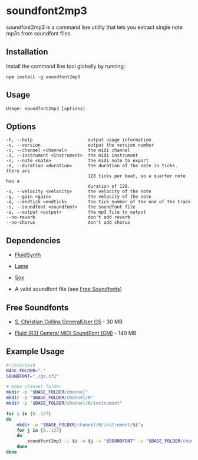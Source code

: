 # soundfont2mp3

soundfont2mp3 is a command line utility that lets you extract
single note mp3s from soundfont files.


## Installation ##

Install the command line tool globally by running:

	npm install -g soundfont2mp3


## Usage ##

	Usage: soundfont2mp3 [options]


## Options ##

	-h, --help                     output usage information
	-v, --version                  output the version number
	-c, --channel <channel>        the midi channel
	-i, --instrument <instrument>  the midi instrument
	-n, --note <note>              the midi note to export
	-d, --duration <duration>      the duration of the note in ticks. there are
	                               128 ticks per beat, so a quarter note has a
	                               duration of 128.
	-v, --velocity <velocity>      the velocity of the note
	-g, --gain <gain>              the velocity of the note
	-e, --endtick <endtick>        the tick number of the end of the track
	-s, --soundfont <soundfont>    the soundfont file
	-o, --output <output>          the mp3 file to output
	--no-reverb                    don't add reverb
	--no-chorus                    don't add chorus



## Dependencies

- [FluidSynth](http://sourceforge.net/apps/trac/fluidsynth/)

- [Lame](http://lame.sourceforge.net/)

- [Sox](http://sox.sourceforge.net/)

- A valid soundfont file (see [Free Soundfonts](https://github.com/skratchdot/soundfont2mp3/#free-soundfonts))


## Free Soundfonts

- [S. Christian Collins GeneralUser GS](http://www.schristiancollins.com/generaluser.php) - 30 MB

- [Fluid (R3) General MIDI SoundFont (GM)](http://packages.debian.org/search?keywords=fluid-soundfont-gm) - 140 MB


## Example Usage

```bash
#!/bin/bash
BASE_FOLDER="."
SOUNDFONT="./gs.sf2"

# make channel folder
mkdir -p "$BASE_FOLDER/channel"
mkdir -p "$BASE_FOLDER/channel/0"
mkdir -p "$BASE_FOLDER/channel/0/instrument"

for i in {0..127}
do
	mkdir -p "$BASE_FOLDER/channel/0/instrument/$i";
	for j in {0..127}
	do
		soundfont2mp3 -i $i -n $j -s "$SOUNDFONT" -o "$BASE_FOLDER/channel/0/instrument/$i/$j.mp3"
	done
done
```

